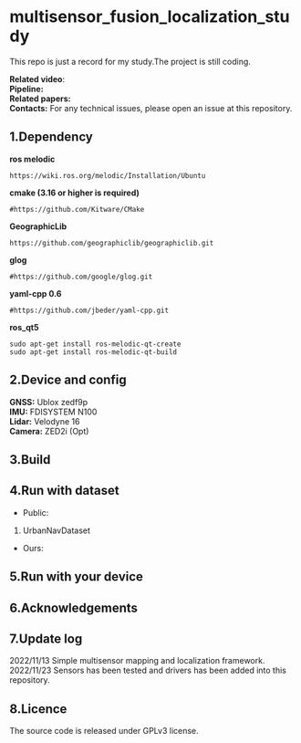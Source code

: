 # multisensor_fusion_localization_study
This repo is just  a record for my study.The project is still coding.

**Related video**:   
**Pipeline:**     
**Related papers:**   
**Contacts:** For any technical issues, please open an issue at this repository.


## 1.Dependency
**ros melodic**
```
https://wiki.ros.org/melodic/Installation/Ubuntu  
```
**cmake  (3.16 or higher is required)**  
```
#https://github.com/Kitware/CMake  
```
**GeographicLib**
```
https://github.com/geographiclib/geographiclib.git
```
**glog**
```
#https://github.com/google/glog.git  
```
**yaml-cpp 0.6**
```
#https://github.com/jbeder/yaml-cpp.git  
```  
**ros_qt5**
```
sudo apt-get install ros-melodic-qt-create    
sudo apt-get install ros-melodic-qt-build  
```
## 2.Device and config  
**GNSS:** Ublox zedf9p      
**IMU:** FDISYSTEM N100       
**Lidar:** Velodyne 16     
**Camera:** ZED2i (Opt)

## 3.Build

## 4.Run with dataset    
+ Public:   
1. UrbanNavDataset
+ Ours:  
## 5.Run with your device   

## 6.Acknowledgements    



## 7.Update log 

2022/11/13 Simple multisensor mapping and localization framework.  
2022/11/23 Sensors  has been tested and  drivers has been added into this repository.

## 8.Licence  
The source code is released under GPLv3 license.
